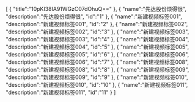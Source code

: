 [
	{
		"title":"10pKI38IA91WGzC07dOhuQ=="
	},
	{
		"name":"先达股份烦得很",
		"description":"先达股份烦得很",
		"id":"1"
	},
	{
		"name":"新建视频标签001",
		"description":"新建视频标签001",
		"id":"2"
	},
	{
		"name":"新建视频标签002",
		"description":"新建视频标签002",
		"id":"3"
	},
	{
		"name":"新建视频标签003",
		"description":"新建视频标签003",
		"id":"4"
	},
	{
		"name":"新建视频标签004",
		"description":"新建视频标签004",
		"id":"5"
	},
	{
		"name":"新建视频标签005",
		"description":"新建视频标签005",
		"id":"6"
	},
	{
		"name":"新建视频标签006",
		"description":"新建视频标签006",
		"id":"7"
	},
	{
		"name":"新建视频标签008",
		"description":"新建视频标签008",
		"id":"8"
	},
	{
		"name":"新建视频标签009",
		"description":"新建视频标签009",
		"id":"9"
	},
	{
		"name":"新建视频标签010",
		"description":"新建视频标签010",
		"id":"10"
	},
	{
		"name":"新建视频标签011",
		"description":"新建视频标签011",
		"id":"11"
	}
]